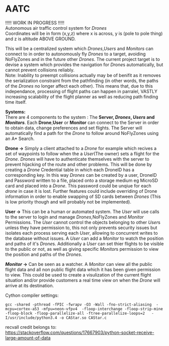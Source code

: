 # AATC
!!!!! WORK IN PROGRESS !!!!!  
Autonomous air traffic control system for *Drones*  
Coordinates will be in form (x,y,z) where x is across, y is (pole to pole thing) and z is altitude ABOVE GROUND. 

This will be a centralized system which *Drones*,*Users* and *Monitors* can connect to in order to autonomously fly *Drones* to a target, avoiding NoFlyZones and in the future other *Drones*. The current project target is to devise a system which provides the navigation for *Drone*s automatically, but cannot prevent collisions reliably.  
Note: Inability to preempt collisions actually may be of benifit as it removes the serialization constraint from the pathfinding (in other words, the paths of the *Drones* no longer affect each other). This means that, due to this independance, processing of flight paths can happen in parralel, VASTLY increasing scalability of the flight planner as well as reducing path finding time itself.

**Systems:**  
There are 4 components to the system : The **Server, *Drones*, *Users* and *Monitors***. Each **Drone**,**User** or **Monitor** can connect to the Server in order to obtain data, change preferences and set flights. The Server will automatically find a path for the *Drone* to follow around NoFlyZones using an A* Search.

**Drone ->** Simply a client attached to a *Drone* for example which recives a set of waypoints to follow when the a *User*(The owner) sets a flight for the *Drone*. *Drones* will have to authenticate themselves with the server to prevent hijacking of the route and other problems. This will be done by creating a *Drone* Credential table in which each DroneID has a corresponding key. In this way *Drones* can be created by a user, DroneID and Password written to a file, placed onto a storage medium eg MicroSD card and placed into a *Drone*. This password could be unqiue for each *drone* in case it is lost. Further features could include overriding of Drone information in order to enable swapping of SD cards between *Drones* (This is low priority though and will probably not be implemented).

**User ->** This can be a human or automated system. The *User* will use calls to the server to login and manage *Drones*,NoFlyZones and *Monitor* Permissions. The *User* cannot control the objects belonging to other *User*s unless they have permission to, this not only prevents security issues but isolates each process serving each *User*, allowing to concurrent writes to the database without issues. A *User* can add a *Monitor* to watch the position and paths of it's *Drone*s. Additionally a *User* can set thier flights to be visible to the public or not, as well as giving specific *Monitor*s permission to view the position and paths of the *Drones*.

***Monitor* ->** Can be seen as a watcher. A *Monitor* can view all the public flight data and all non public flight data which it has been given permission to view. This could be used to create a visulization of the current flight situation and/or provide customers a real time view on when the *Drone* will arrive at its destination.  


Cython compiler settings:  
```
gcc -shared -pthread -fPIC -fwrapv -O3 -Wall -fno-strict-aliasing  -mcpu=cortex-a53 -mfpu=neon-vfpv4  -floop-interchange -floop-strip-mine -floop-block -floop-parallelize-all -ftree-parallelize-loops=2   -I/usr/include/python3.4 -o CAStar.so CAStar.c
```
recvall credit belongs to: https://stackoverflow.com/questions/17667903/python-socket-receive-large-amount-of-data
